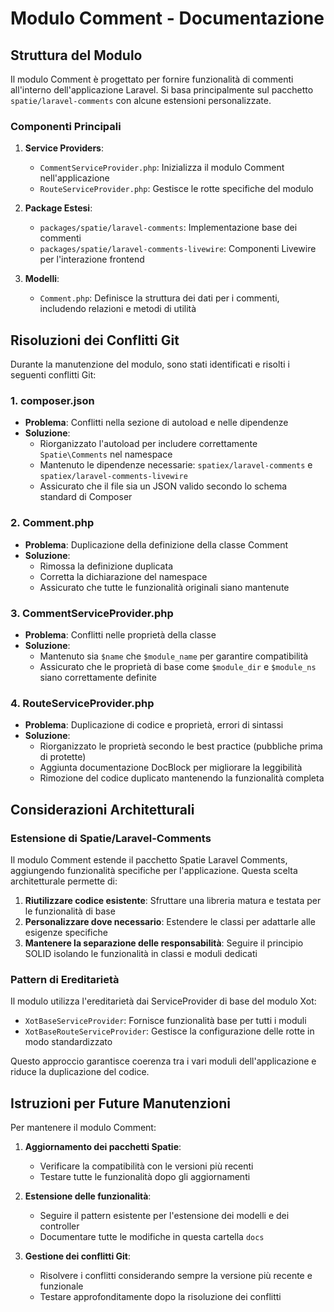 # Modulo Comment - Documentazione

## Struttura del Modulo

Il modulo Comment è progettato per fornire funzionalità di commenti all'interno dell'applicazione Laravel. Si basa principalmente sul pacchetto `spatie/laravel-comments` con alcune estensioni personalizzate.

### Componenti Principali

1. **Service Providers**:
   - `CommentServiceProvider.php`: Inizializza il modulo Comment nell'applicazione
   - `RouteServiceProvider.php`: Gestisce le rotte specifiche del modulo

2. **Package Estesi**:
   - `packages/spatie/laravel-comments`: Implementazione base dei commenti
   - `packages/spatie/laravel-comments-livewire`: Componenti Livewire per l'interazione frontend

3. **Modelli**:
   - `Comment.php`: Definisce la struttura dei dati per i commenti, includendo relazioni e metodi di utilità

## Risoluzioni dei Conflitti Git

Durante la manutenzione del modulo, sono stati identificati e risolti i seguenti conflitti Git:

### 1. composer.json

- **Problema**: Conflitti nella sezione di autoload e nelle dipendenze
- **Soluzione**: 
  - Riorganizzato l'autoload per includere correttamente `Spatie\Comments` nel namespace
  - Mantenuto le dipendenze necessarie: `spatiex/laravel-comments` e `spatiex/laravel-comments-livewire`
  - Assicurato che il file sia un JSON valido secondo lo schema standard di Composer

### 2. Comment.php

- **Problema**: Duplicazione della definizione della classe Comment
- **Soluzione**:
  - Rimossa la definizione duplicata
  - Corretta la dichiarazione del namespace
  - Assicurato che tutte le funzionalità originali siano mantenute

### 3. CommentServiceProvider.php

- **Problema**: Conflitti nelle proprietà della classe
- **Soluzione**:
  - Mantenuto sia `$name` che `$module_name` per garantire compatibilità
  - Assicurato che le proprietà di base come `$module_dir` e `$module_ns` siano correttamente definite

### 4. RouteServiceProvider.php

- **Problema**: Duplicazione di codice e proprietà, errori di sintassi
- **Soluzione**:
  - Riorganizzato le proprietà secondo le best practice (pubbliche prima di protette)
  - Aggiunta documentazione DocBlock per migliorare la leggibilità
  - Rimozione del codice duplicato mantenendo la funzionalità completa

## Considerazioni Architetturali

### Estensione di Spatie/Laravel-Comments

Il modulo Comment estende il pacchetto Spatie Laravel Comments, aggiungendo funzionalità specifiche per l'applicazione. Questa scelta architetturale permette di:

1. **Riutilizzare codice esistente**: Sfruttare una libreria matura e testata per le funzionalità di base
2. **Personalizzare dove necessario**: Estendere le classi per adattarle alle esigenze specifiche
3. **Mantenere la separazione delle responsabilità**: Seguire il principio SOLID isolando le funzionalità in classi e moduli dedicati

### Pattern di Ereditarietà

Il modulo utilizza l'ereditarietà dai ServiceProvider di base del modulo Xot:

- `XotBaseServiceProvider`: Fornisce funzionalità base per tutti i moduli
- `XotBaseRouteServiceProvider`: Gestisce la configurazione delle rotte in modo standardizzato

Questo approccio garantisce coerenza tra i vari moduli dell'applicazione e riduce la duplicazione del codice.

## Istruzioni per Future Manutenzioni

Per mantenere il modulo Comment:

1. **Aggiornamento dei pacchetti Spatie**:
   - Verificare la compatibilità con le versioni più recenti
   - Testare tutte le funzionalità dopo gli aggiornamenti

2. **Estensione delle funzionalità**:
   - Seguire il pattern esistente per l'estensione dei modelli e dei controller
   - Documentare tutte le modifiche in questa cartella `docs`

3. **Gestione dei conflitti Git**:
   - Risolvere i conflitti considerando sempre la versione più recente e funzionale
   - Testare approfonditamente dopo la risoluzione dei conflitti
